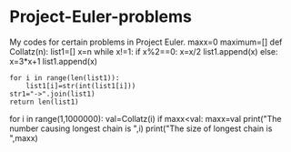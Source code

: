 # Project-Euler-problems
My codes for certain problems in Project Euler.
maxx=0
maximum=[]
def Collatz(n):
    list1=[]
    x=n
    while x!=1:
        if x%2==0:
            x=x/2
            list1.append(x)
        else:
            x=3*x+1
            list1.append(x)

    for i in range(len(list1)):
        list1[i]=str(int(list1[i]))
    str1="->".join(list1)
    return len(list1)
   

for i in range(1,1000000):
    val=Collatz(i)
    if maxx<val:
        maxx=val
print("The number causing longest chain is ",i)
print("The size of longest chain is ",maxx)







